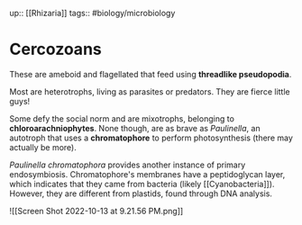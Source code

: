 up:: [[Rhizaria]]
tags:: #biology/microbiology  

# Cercozoans

These are ameboid and flagellated that feed using **threadlike pseudopodia**.

Most are heterotrophs, living as parasites or predators. They are fierce little guys!

Some defy the social norm and are mixotrophs, belonging to **chloroarachniophytes**. None though, are as brave as *Paulinella*, an autotroph that uses a **chromatophore** to perform photosynthesis (there may actually be more).

*Paulinella chromatophora* provides another instance of primary endosymbiosis. Chromatophore's membranes have a peptidoglycan layer, which indicates that they came from bacteria (likely [[Cyanobacteria]]). However, they are different from plastids, found through DNA analysis.

![[Screen Shot 2022-10-13 at 9.21.56 PM.png]]